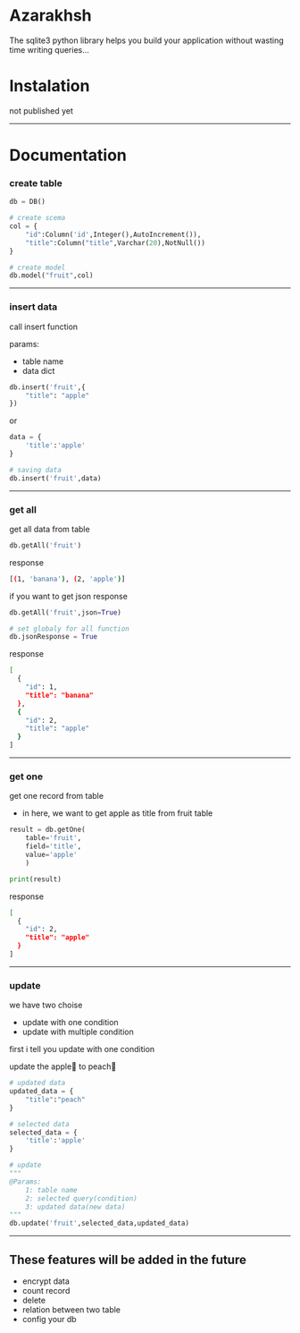 # Azarakhsh
The sqlite3 python library helps you build your application without wasting time writing queries...

# Instalation
not published yet

----
# Documentation

### create table

```py
db = DB()

# create scema
col = {
    "id":Column('id',Integer(),AutoIncrement()),
    "title":Column("title",Varchar(20),NotNull())
}

# create model
db.model("fruit",col)
```
---
### insert data
call insert function

params:

* table name
* data dict
```py
db.insert('fruit',{
    "title": "apple"
})
```

or 

```py
data = {
    'title':'apple'
}

# saving data
db.insert('fruit',data)
```
---
### get all
get all data from table

```py
db.getAll('fruit')
```

response

```bash
[(1, 'banana'), (2, 'apple')]
```

if you want to get json response

```py
db.getAll('fruit',json=True)

# set globaly for all function
db.jsonResponse = True
```

response

```bash
[
  {
    "id": 1,
    "title": "banana"
  },
  {
    "id": 2,
    "title": "apple"
  }
]
```

---
### get one
get one record from table

* in here, we want to get apple as title from fruit table
```py
result = db.getOne(
    table='fruit',
    field='title',
    value='apple'
    )

print(result)
```

response

```bash
[
  {
    "id": 2,
    "title": "apple"
  }
]
```
---
### update


we have two choise
* update with one condition
* update with multiple condition

first i tell you update with one condition

update the apple🍏 to peach🍑
```py
# updated data
updated_data = {
    "title":"peach" 
}

# selected data
selected_data = {
    'title':'apple'
}

# update
"""
@Params:
    1: table name
    2: selected query(condition)
    3: updated data(new data)
"""
db.update('fruit',selected_data,updated_data)
```
---

## These features will be added in the future
* encrypt data
* count record
* delete
* relation between two table
* config your db
